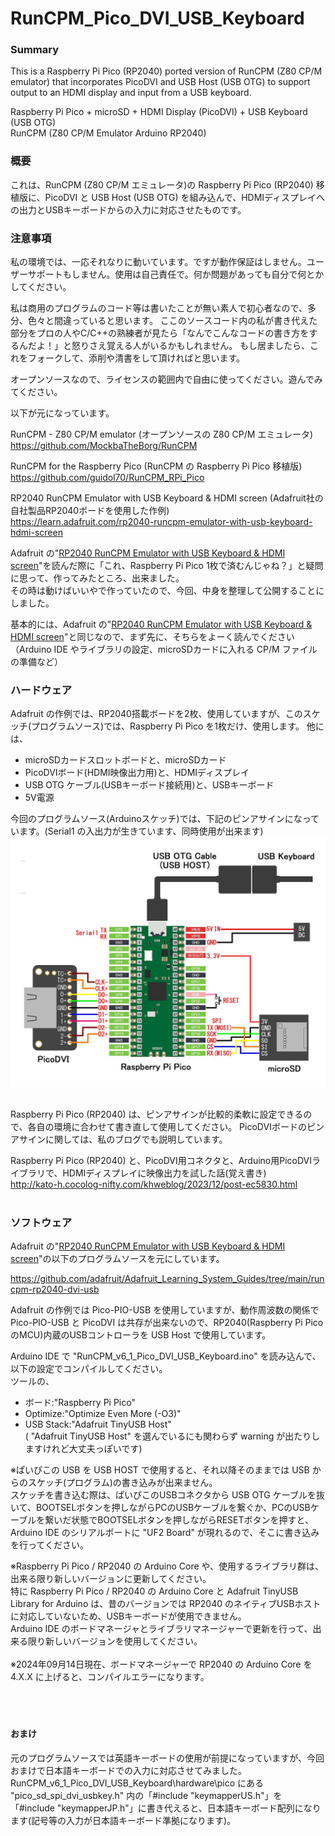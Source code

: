 # RunCPM_Pico_DVI_USB_Keyboard
### Summary

This is a Raspberry Pi Pico (RP2040) ported version of RunCPM (Z80 CP/M emulator) that incorporates PicoDVI and USB Host (USB OTG) to support output to an HDMI display and input from a USB keyboard. 

Raspberry Pi Pico + microSD + HDMI Display (PicoDVI) + USB Keyboard (USB OTG)</br>
RunCPM (Z80 CP/M Emulator Arduino RP2040)

### 概要

これは、RunCPM (Z80 CP/M エミュレータ)の Raspberry Pi Pico (RP2040) 移植版に、PicoDVI と USB Host (USB OTG) を組み込んで、HDMIディスプレイへの出力とUSBキーボードからの入力に対応させたものです。

### 注意事項

私の環境では、一応それなりに動いています。ですが動作保証はしません。ユーザーサポートもしません。使用は自己責任で。何か問題があっても自分で何とかしてください。

私は商用のプログラムのコード等は書いたことが無い素人で初心者なので、多分、色々と間違っていると思います。 ここのソースコード内の私が書き代えた部分をプロの人やC/C++の熟練者が見たら「なんでこんなコードの書き方をするんだよ！」と怒りさえ覚える人がいるかもしれません。 もし居ましたら、これをフォークして、添削や清書をして頂ければと思います。

オープンソースなので、ライセンスの範囲内で自由に使ってください。遊んでみてください。

以下が元になっています。

RunCPM - Z80 CP/M emulator (オープンソースの Z80 CP/M エミュレータ)</br>
https://github.com/MockbaTheBorg/RunCPM

RunCPM for the Raspberry Pico (RunCPM の Raspberry Pi Pico 移植版)</br>
https://github.com/guidol70/RunCPM_RPi_Pico

RP2040 RunCPM Emulator with USB Keyboard & HDMI screen (Adafruit社の自社製品RP2040ボードを使用した作例)</br>
https://learn.adafruit.com/rp2040-runcpm-emulator-with-usb-keyboard-hdmi-screen
</br>


Adafruit の"[RP2040 RunCPM Emulator with USB Keyboard & HDMI screen](https://learn.adafruit.com/rp2040-runcpm-emulator-with-usb-keyboard-hdmi-screen)"を読んだ際に「これ、Raspberry Pi Pico 1枚で済むんじゃね？」と疑問に思って、作ってみたところ、出来ました。</br>
その時は動けばいいやで作っていたので、今回、中身を整理して公開することにしました。

基本的には、Adafruit の"[RP2040 RunCPM Emulator with USB Keyboard & HDMI screen](https://learn.adafruit.com/rp2040-runcpm-emulator-with-usb-keyboard-hdmi-screen)"と同じなので、まず先に、そちらをよーく読んでください（Arduino IDE やライブラリの設定、microSDカードに入れる CP/M ファイルの準備など）


### ハードウェア

Adafruit の作例では、RP2040搭載ボードを2枚、使用していますが、このスケッチ(プログラムソース)では、Raspberry Pi Pico を1枚だけ、使用します。
他には、
* microSDカードスロットボードと、microSDカード
* PicoDVIボード(HDMI映像出力用)と、HDMIディスプレイ
* USB OTG ケーブル(USBキーボード接続用)と、USBキーボード
* 5V電源

今回のプログラムソース(Arduinoスケッチ)では、下記のピンアサインになっています。(Serial1 の入出力が生きています、同時使用が出来ます)
<br><img src="images/RunCPM_Pico_PicoDVI_USB_Keyboard.jpg" width="800"><br><br>

Raspberry Pi Pico (RP2040) は、ピンアサインが比較的柔軟に設定できるので、各自の環境に合わせて書き直して使用してください。
PicoDVIボードのピンアサインに関しては、私のブログでも説明しています。

Raspberry Pi Pico (RP2040) と、PicoDVI用コネクタと、Arduino用PicoDVIライブラリで、HDMIディスプレイに映像出力を試した話(覚え書き)</br>
http://kato-h.cocolog-nifty.com/khweblog/2023/12/post-ec5830.html</br></br>



### ソフトウェア
Adafruit の"[RP2040 RunCPM Emulator with USB Keyboard & HDMI screen](https://learn.adafruit.com/rp2040-runcpm-emulator-with-usb-keyboard-hdmi-screen)"の以下のプログラムソースを元にしています。

https://github.com/adafruit/Adafruit_Learning_System_Guides/tree/main/runcpm-rp2040-dvi-usb

Adafruit の作例では Pico-PIO-USB を使用していますが、動作周波数の関係で Pico-PIO-USB と PicoDVI は共存が出来ないので、RP2040(Raspberry Pi Pico のMCU)内蔵のUSBコントローラを USB Host で使用しています。

Arduino IDE で "RunCPM_v6_1_Pico_DVI_USB_Keyboard.ino" を読み込んで、以下の設定でコンパイルしてください。</br>
ツールの、
* ボード:"Raspberry Pi Pico"
* Optimize:"Optimize Even More (-O3)"
* USB Stack:"Adafruit TinyUSB Host"
</br>( "Adafruit TinyUSB Host" を選んでいるにも関わらず warning が出たりしますけれど大丈夫っぽいです)

※ぱいぴこの USB を USB HOST で使用すると、それ以降そのままでは USB からのスケッチ(プログラム)の書き込みが出来ません。</br>
スケッチを書き込む際は、ぱいぴこのUSBコネクタから USB OTG ケーブルを抜いて、BOOTSELボタンを押しながらPCのUSBケーブルを繋ぐか、PCのUSBケーブルを繋いだ状態でBOOTSELボタンを押しながらRESETボタンを押すと、Arduino IDE のシリアルポートに "UF2 Board" が現れるので、そこに書き込みを行ってください。</br>

※Raspberry Pi Pico / RP2040 の Arduino Core や、使用するライブラリ群は、出来る限り新しいバージョンに更新してください。</br>
特に Raspberry Pi Pico / RP2040 の Arduino Core と Adafruit TinyUSB Library for Arduino は、昔のバージョンでは RP2040 のネイティブUSBホストに対応していないため、USBキーボードが使用できません。</br>
Arduino IDE のボードマネージャとライブラリマネージャーで更新を行って、出来る限り新しいバージョンを使用してください。</br></br>
※2024年09月14日現在、ボードマネージャーで RP2040 の Arduino Core を 4.X.X に上げると、コンパイルエラーになります。</br></br>
</br></br>


#### おまけ
元のプログラムソースでは英語キーボードの使用が前提になっていますが、今回おまけで日本語キーボードでの入力に対応させてみました。
RunCPM_v6_1_Pico_DVI_USB_Keyboard\hardware\pico にある "pico_sd_spi_dvi_usbkey.h" 内の「#include "keymapperUS.h"」を「#include "keymapperJP.h"」に書き代えると、日本語キーボード配列になります(記号等の入力が日本語キーボード準拠になります)。
